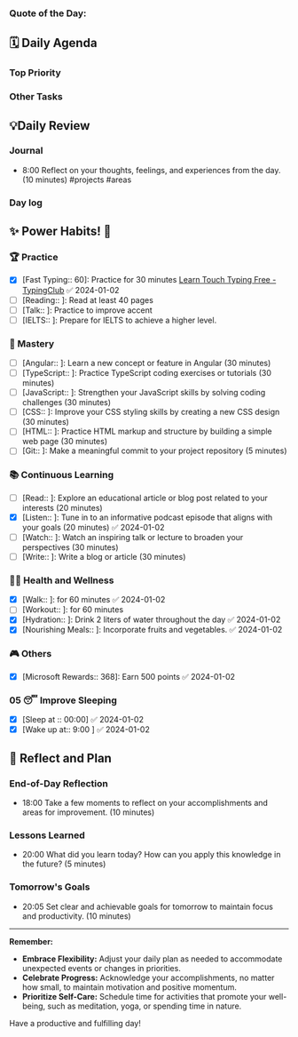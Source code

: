 ### **Quote of the Day:**


##  **🗓️ Daily Agenda** 
### Top Priority

### Other Tasks 

## 💡Daily Review
### Journal
- 8:00 Reflect on your thoughts, feelings, and experiences from the day. (10 minutes) #projects #areas 
### Day log

## **✨ Power Habits! 💪**

### 🏆 Practice
- [x] [Fast Typing:: 60]: Practice for 30 minutes [Learn Touch Typing Free - TypingClub](https://www.typingclub.com/) ✅ 2024-01-02
- [ ] [Reading:: ]: Read at least 40 pages 
- [ ] [Talk:: ]: Practice to improve accent
- [ ] [IELTS:: ]: Prepare for IELTS to achieve a higher level.

### 🚀 Mastery
- [ ] [Angular:: ]: Learn a new concept or feature in Angular (30 minutes)
- [ ] [TypeScript:: ]: Practice TypeScript coding exercises or tutorials (30 minutes)
- [ ] [JavaScript:: ]: Strengthen your JavaScript skills by solving coding challenges (30 minutes)
- [ ] [CSS:: ]: Improve your CSS styling skills by creating a new CSS design (30 minutes)
- [ ] [HTML:: ]: Practice HTML markup and structure by building a simple web page (30 minutes)
- [ ] [Git:: ]: Make a meaningful commit to your project repository (5 minutes)

### 📚 Continuous Learning
- [ ] [Read:: ]: Explore an educational article or blog post related to your interests (20 minutes)
- [x] [Listen:: ]: Tune in to an informative podcast episode that aligns with your goals (20 minutes) ✅ 2024-01-02
- [ ] [Watch:: ]: Watch an inspiring talk or lecture to broaden your perspectives (30 minutes)
- [ ] [Write:: ]: Write a blog or article (30 minutes) 
### 🏃‍♀️ Health and Wellness
- [x] [Walk:: ]: for 60 minutes ✅ 2024-01-02
- [ ] [Workout:: ]: for 60 minutes
- [x] [Hydration:: ]: Drink 2 liters of water throughout the day ✅ 2024-01-02
- [x] [Nourishing Meals:: ]: Incorporate fruits and vegetables. ✅ 2024-01-02

### 🎮 Others
- [x] [Microsoft Rewards:: 368]: Earn 500 points ✅ 2024-01-02

### 05 😴 Improve Sleeping
- [x] [Sleep at :: 00:00] ✅ 2024-01-02
- [x] [Wake up at:: 9:00 ] ✅ 2024-01-02
## **📝 Reflect and Plan**

### End-of-Day Reflection
- 18:00 Take a few moments to reflect on your accomplishments and areas for improvement. (10 minutes)
### Lessons Learned 
- 20:00 What did you learn today? How can you apply this knowledge in the future? (5 minutes)
### Tomorrow's Goals
- 20:05 Set clear and achievable goals for tomorrow to maintain focus and productivity. (10 minutes)


---
**Remember:**

- **Embrace Flexibility:** Adjust your daily plan as needed to accommodate unexpected events or changes in priorities.
- **Celebrate Progress:** Acknowledge your accomplishments, no matter how small, to maintain motivation and positive momentum.
- **Prioritize Self-Care:** Schedule time for activities that promote your well-being, such as meditation, yoga, or spending time in nature.

Have a productive and fulfilling day!